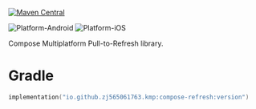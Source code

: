 [![Maven Central](https://img.shields.io/maven-central/v/io.github.zj565061763.kmp/compose-refresh)](https://central.sonatype.com/search?q=g:io.github.zj565061763.kmp)

![Platform-Android](https://img.shields.io/badge/Platform-Android-brightgreen)
![Platform-iOS](https://img.shields.io/badge/Platform-iOS-brightgreen)

Compose Multiplatform Pull-to-Refresh library.

# Gradle

```kotlin
implementation("io.github.zj565061763.kmp:compose-refresh:version")
```